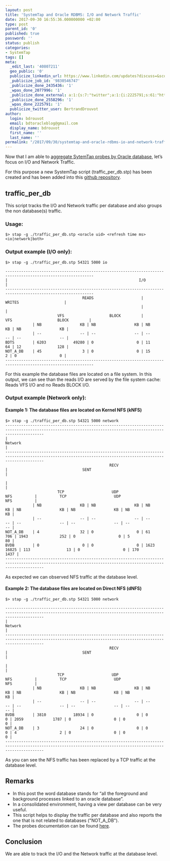 ```yaml
---
layout: post
title: 'SystemTap and Oracle RDBMS: I/O and Network Traffic'
date: 2017-09-30 16:55:36.000000000 +02:00
type: post
parent_id: '0'
published: true
password: ''
status: publish
categories:
- SystemTap
tags: []
meta:
  _edit_last: '40807211'
  geo_public: '0'
  publicize_linkedin_url: https://www.linkedin.com/updates?discuss=&scope=16310177&stype=M&topic=6319922498569932800&type=U&a=QlBQ
  _publicize_job_id: '9830546747'
  _publicize_done_2435436: '1'
  _wpas_done_2077996: '1'
  _publicize_done_external: a:1:{s:7:"twitter";a:1:{i:2225791;s:61:"https://twitter.com/BertrandDrouvot/status/914156810533253121";}}
  _publicize_done_2558296: '1'
  _wpas_done_2225791: '1'
  publicize_twitter_user: BertrandDrouvot
author:
  login: bdrouvot
  email: bdtoracleblog@gmail.com
  display_name: bdrouvot
  first_name: ''
  last_name: ''
permalink: "/2017/09/30/systemtap-and-oracle-rdbms-io-and-network-traffic/"
---
```


Now that I am able to [aggregate SytemTap probes by Oracle database](https://bdrouvot.wordpress.com/2017/06/05/systemtap-aggregate-by-database/), let’s focus on I/O and Network Traffic.

For this purpose a new SystemTap script (traffic\_per\_db.stp) has been created and has been added into this [github repository](https://github.com/bdrouvot/SystemTap).

traffic\_per\_db
----------------

This script tracks the I/O and Network traffic per database and also groups the non database(s) traffic.

### Usage:

    $> stap -g ./traffic_per_db.stp <oracle uid> <refresh time ms> <io|network|both>

### Output example (I/O only):

    $> stap -g ./traffic_per_db.stp 54321 5000 io

    -------------------------------------------------------------------------------------------------------------
    |                                                          I/O                                              |
    -------------------------------------------------------------------------------------------------------------
                                      READS                     |                     WRITES                    |
                                                                |                                               |
                           VFS                    BLOCK         |          VFS                    BLOCK         |
                | NB                 KB | NB                 KB | NB                 KB | NB                 KB |
                | --                 -- | --                 -- | --                 -- | --                 -- |
    BDTS        | 6203            49280 | 0                   0 | 11                 64 | 12                128 |
    NOT_A_DB    | 45                  3 | 0                   0 | 15                  2 | 0                   0 |
    -------------------------------------------------------------------------------------------------------------

For this example the database files are located on a file system. In this output, we can see than the reads I/O are served by the file system cache: Reads VFS I/O and no Reads BLOCK I/O.

### Output example (Network only):

#### Example 1: The database files are located on Kernel NFS (kNFS)

    $> stap -g ./traffic_per_db.stp 54321 5000 network
    -------------------------------------------------------------------------------------------------------------------------------------------------------------
    |                                                                                Network                                                                    |
    -------------------------------------------------------------------------------------------------------------------------------------------------------------
                                                  RECV                                  |                                 SENT                                  |
                                                                                        |                                                                       |
                           TCP                     UDP                     NFS          |          TCP                     UDP                     NFS          |
                | NB                 KB | NB                 KB | NB                 KB | NB                 KB | NB                 KB | NB                 KB |
                | --                 -- | --                 -- | --                 -- | --                 -- | --                 -- | --                 -- |
    NOT_A_DB    | 4                  32 | 0                   0 | 61                706 | 1943              252 | 0                   0 | 5                  80 |
    BVDB        | 0                   0 | 0                   0 | 1623            16825 | 113                13 | 0                   0 | 170              1437 |
    -------------------------------------------------------------------------------------------------------------------------------------------------------------

As expected we can observed NFS traffic at the database level.

#### Example 2: The database files are located on Direct NFS (dNFS)

    $> stap -g ./traffic_per_db.stp 54321 5000 network

    -------------------------------------------------------------------------------------------------------------------------------------------------------------
    |                                                                                Network                                                                    |
    -------------------------------------------------------------------------------------------------------------------------------------------------------------
                                                  RECV                                  |                                 SENT                                  |
                                                                                        |                                                                       |
                           TCP                     UDP                     NFS          |          TCP                     UDP                     NFS          |
                | NB                 KB | NB                 KB | NB                 KB | NB                 KB | NB                 KB | NB                 KB |
                | --                 -- | --                 -- | --                 -- | --                 -- | --                 -- | --                 -- |
    BVDB        | 3810            18934 | 0                   0 | 0                   0 | 2059             1787 | 0                   0 | 0                   0 |
    NOT_A_DB    | 3                  24 | 0                   0 | 0                   0 | 4                   2 | 0                   0 | 0                   0 |
    -------------------------------------------------------------------------------------------------------------------------------------------------------------

As you can see the NFS traffic has been replaced by a TCP traffic at the database level.

Remarks
-------

-   In this post the word database stands for “all the foreground and background processes linked to an oracle database”.
-   In a consolidated environment, having a view per database can be very useful.
-   This script helps to display the traffic per database and also reports the one that is not related to databases ("NOT\_A\_DB").
-   The probes documentation can be found [here](https://sourceware.org/systemtap/tapsets/).

Conclusion
----------

We are able to track the I/O and the Network traffic at the database level.
